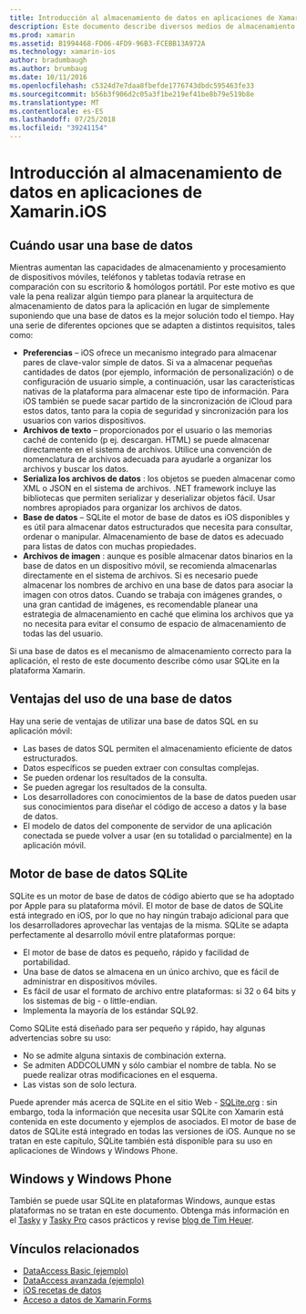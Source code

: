 ```yaml
---
title: Introducción al almacenamiento de datos en aplicaciones de Xamarin.iOS
description: Este documento describe diversos medios de almacenamiento de datos en una aplicación de Xamarin.iOS y proporciona información específica sobre las ventajas de SQLite.
ms.prod: xamarin
ms.assetid: B1994468-FD06-4FD9-96B3-FCEBB13A972A
ms.technology: xamarin-ios
author: bradumbaugh
ms.author: brumbaug
ms.date: 10/11/2016
ms.openlocfilehash: c5324d7e7daa8fbefde1776743dbdc595463fe33
ms.sourcegitcommit: b56b3f906d2c05a3f1be219ef41be8b79e519b8e
ms.translationtype: MT
ms.contentlocale: es-ES
ms.lasthandoff: 07/25/2018
ms.locfileid: "39241154"
---
```

# <a name="introduction-to-data-storage-in-xamarinios-apps"></a>Introducción al almacenamiento de datos en aplicaciones de Xamarin.iOS

## <a name="when-to-use-a-database"></a>Cuándo usar una base de datos

Mientras aumentan las capacidades de almacenamiento y procesamiento de dispositivos móviles, teléfonos y tabletas todavía retrase en comparación con su escritorio &amp; homólogos portátil. Por este motivo es que vale la pena realizar algún tiempo para planear la arquitectura de almacenamiento de datos para la aplicación en lugar de simplemente suponiendo que una base de datos es la mejor solución todo el tiempo. Hay una serie de diferentes opciones que se adapten a distintos requisitos, tales como:

-  **Preferencias** – iOS ofrece un mecanismo integrado para almacenar pares de clave-valor simple de datos. Si va a almacenar pequeñas cantidades de datos (por ejemplo, información de personalización) o de configuración de usuario simple, a continuación, usar las características nativas de la plataforma para almacenar este tipo de información. Para iOS también se puede sacar partido de la sincronización de iCloud para estos datos, tanto para la copia de seguridad y sincronización para los usuarios con varios dispositivos.
-  **Archivos de texto** – proporcionados por el usuario o las memorias caché de contenido (p ej. descargan. HTML) se puede almacenar directamente en el sistema de archivos. Utilice una convención de nomenclatura de archivos adecuada para ayudarle a organizar los archivos y buscar los datos.
-  **Serializa los archivos de datos** : los objetos se pueden almacenar como XML o JSON en el sistema de archivos. .NET framework incluye las bibliotecas que permiten serializar y deserializar objetos fácil. Usar nombres apropiados para organizar los archivos de datos.
-  **Base de datos** – SQLite el motor de base de datos es iOS disponibles y es útil para almacenar datos estructurados que necesita para consultar, ordenar o manipular. Almacenamiento de base de datos es adecuado para listas de datos con muchas propiedades.
-  **Archivos de imagen** : aunque es posible almacenar datos binarios en la base de datos en un dispositivo móvil, se recomienda almacenarlas directamente en el sistema de archivos. Si es necesario puede almacenar los nombres de archivo en una base de datos para asociar la imagen con otros datos. Cuando se trabaja con imágenes grandes, o una gran cantidad de imágenes, es recomendable planear una estrategia de almacenamiento en caché que elimina los archivos que ya no necesita para evitar el consumo de espacio de almacenamiento de todas las del usuario.


Si una base de datos es el mecanismo de almacenamiento correcto para la aplicación, el resto de este documento describe cómo usar SQLite en la plataforma Xamarin.

## <a name="advantages-of-using-a-database"></a>Ventajas del uso de una base de datos

Hay una serie de ventajas de utilizar una base de datos SQL en su aplicación móvil:

-  Las bases de datos SQL permiten el almacenamiento eficiente de datos estructurados.
-  Datos específicos se pueden extraer con consultas complejas.
-  Se pueden ordenar los resultados de la consulta.
-  Se pueden agregar los resultados de la consulta.
-  Los desarrolladores con conocimientos de la base de datos pueden usar sus conocimientos para diseñar el código de acceso a datos y la base de datos.
-  El modelo de datos del componente de servidor de una aplicación conectada se puede volver a usar (en su totalidad o parcialmente) en la aplicación móvil.


## <a name="sqlite-database-engine"></a>Motor de base de datos SQLite

SQLite es un motor de base de datos de código abierto que se ha adoptado por Apple para su plataforma móvil. El motor de base de datos de SQLite está integrado en iOS, por lo que no hay ningún trabajo adicional para que los desarrolladores aprovechar las ventajas de la misma. SQLite se adapta perfectamente al desarrollo móvil entre plataformas porque:

-  El motor de base de datos es pequeño, rápido y facilidad de portabilidad.
-  Una base de datos se almacena en un único archivo, que es fácil de administrar en dispositivos móviles.
-  Es fácil de usar el formato de archivo entre plataformas: si 32 o 64 bits y los sistemas de big - o little-endian.
-  Implementa la mayoría de los estándar SQL92.


Como SQLite está diseñado para ser pequeño y rápido, hay algunas advertencias sobre su uso:

-  No se admite alguna sintaxis de combinación externa.
-  Se admiten ADDCOLUMN y sólo cambiar el nombre de tabla. No se puede realizar otras modificaciones en el esquema.
-  Las vistas son de solo lectura.


Puede aprender más acerca de SQLite en el sitio Web - [SQLite.org](http://SQLite.org) : sin embargo, toda la información que necesita usar SQLite con Xamarin está contenida en este documento y ejemplos de asociados. El motor de base de datos de SQLite está integrado en todas las versiones de iOS.
Aunque no se tratan en este capítulo, SQLite también está disponible para su uso en aplicaciones de Windows y Windows Phone.

## <a name="windows-and-windows-phone"></a>Windows y Windows Phone

También se puede usar SQLite en plataformas Windows, aunque estas plataformas no se tratan en este documento.
Obtenga más información en el [Tasky](~/cross-platform/app-fundamentals/building-cross-platform-applications/case-study-tasky.md) y [Tasky Pro](http://docs.xamarin.com/guides/cross-platform/application_fundamentals/building_cross_platform_applications/case_study%3A_tasky) casos prácticos y revise [blog de Tim Heuer](http://timheuer.com/blog/archive/2012/06/28/seeding-your-metro-style-app-with-sqlite-database.aspx).



## <a name="related-links"></a>Vínculos relacionados

- [DataAccess Basic (ejemplo)](https://github.com/xamarin/mobile-samples/tree/master/DataAccess/Basic)
- [DataAccess avanzada (ejemplo)](https://github.com/xamarin/mobile-samples/tree/master/DataAccess/Advanced)
- [iOS recetas de datos](https://github.com/xamarin/recipes/tree/master/Recipes/ios/data/sqlite)
- [Acceso a datos de Xamarin.Forms](~/xamarin-forms/app-fundamentals/databases.md)
